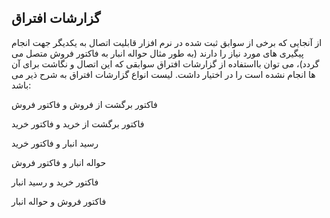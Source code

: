 ﻿## گزارشات افتراق

از آنجایی که برخی از سوابق ثبت شده در نرم افزار قابلیت اتصال به یکدیگر جهت انجام پیگیری های مورد نیاز را دارند (به طور مثال حواله انبار به فاکتور فروش متصل می گردد)، می توان بااستفاده از گزارشات افتراق سوابقی که این اتصال و نگاشت برای آن ها انجام نشده است را در اختیار داشت. لیست انواع گزارشات افتراق به شرح ذیر می باشد:

فاکتور برگشت از فروش و فاکتور فروش

فاکتور برگشت از خرید و فاکتور خرید

رسید انبار و فاکتور خرید

حواله انبار و فاکتور فروش

فاکتور خرید و رسید انبار

فاکتور فروش و حواله انبار